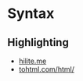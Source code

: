 # Syntax

## Highlighting

- [hilite.me](http://hilite.me/)
- [tohtml.com/html/](https://tohtml.com/html/)
